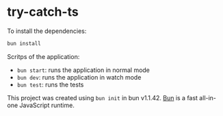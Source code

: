 # try-catch-ts

To install the dependencies:

```bash
bun install
```

Scritps of the application:

- `bun start`: runs the application in normal mode
- `bun dev`: runs the application in watch mode
- `bun test`: runs the tests

This project was created using `bun init` in bun v1.1.42. [Bun](https://bun.sh) is a fast all-in-one JavaScript runtime.
